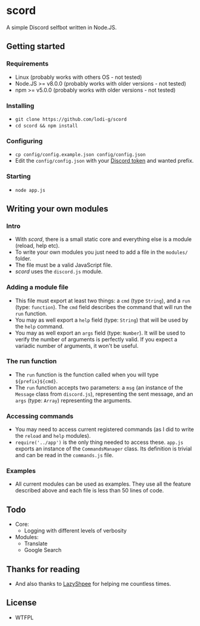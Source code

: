 # scord

A simple Discord selfbot written in Node.JS.

## Getting started

### Requirements
* Linux (probably works with others OS - not tested)
* Node.JS >= v8.0.0 (probably works with older versions - not tested)
* npm >= v5.0.0 (probably works with older versions - not tested)

### Installing
* `git clone https://github.com/lodi-g/scord`
* `cd scord && npm install`

### Configuring
* `cp config/config.example.json config/config.json`
* Edit the `config/config.json` with your [Discord token](token.md) and wanted prefix.

### Starting
* `node app.js`

## Writing your own modules
### Intro
* With *scord*, there is a small static core and everything else is a module (reload, help etc).
* To write your own modules you just need to add a file in the `modules/` folder.
* The file must be a valid JavaScript file.
* *scord* uses the `discord.js` module.


### Adding a module file
* This file must export at least two things: a `cmd` (type `String`), and a `run` (type: `function`). The `cmd` field describes the command that will run the `run` function.
* You may as well export a `help` field (type: `String`) that will be used by the `help` command.
* You may as well export an `args` field (type: `Number`). It will be used to verify the number of arguments is perfectly valid. If you expect a variadic number of arguments, it won't be useful.


### The run function
* The `run` function is the function called when you will type `${prefix}${cmd}`.
* The `run` function accepts two parameters: a `msg` (an instance of the `Message` class from `discord.js`), representing the sent message, and an `args` (type: `Array`) representing the arguments.

### Accessing commands
* You may need to access current registered commands (as I did to write the `reload` and `help` modules).
* `require('../app')` is the only thing needed to access these. `app.js` exports an instance of the `CommandsManager` class. Its definition is trivial and can be read in the `commands.js` file.

### Examples
* All current modules can be used as examples. They use all the feature described above and each file is less than 50 lines of code.

## Todo
* Core:
  * Logging with different levels of verbosity
* Modules:
  * Translate
  * Google Search

## Thanks for reading
* And also thanks to [LazyShpee](https://github.com/LazyShpee/) for helping me countless times.

## License
* WTFPL
